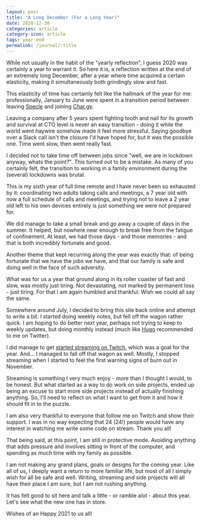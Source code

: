 ```yaml
---
layout: post
title: "A Long December (For a Long Year)"
date: 2020-12-30
categories: article
category-icon: article
tags: year-end
permalink: /journal/:title
---
```

While not usually in the habit of the "yearly reflection", I guess 2020 was
certainly a year to warrant it. So here it is, a reflection written at the end
of an extremely long December, after a year where time acquired a certain
elasticity, making it simultaneously both grindingly slow and fast.

This elasticity of time has certainly felt like the hallmark of the year for me:
professionally, January to June were spent in a transition period between
leaving [Specle] and joining [Char.gy].

Leaving a company after 5 years spent fighting tooth and nail for its growth and
survival at CTO level is never an easy transition - doing it while the world went
haywire somehow made it feel more stressful. Saying goodbye over a Slack call
isn't the closure I'd have hoped for, but it was the possible one. Time went
slow, then went really fast.

I decided not to take time off between jobs since "well, we are in lockdown anyway,
whats the point?". This turned out to be a mistake. As many of you certainly
felt, the transition to working in a family environment during the (several)
lockdowns was brutal.

This is my sixth year of full time remote and I have never
been so exhausted by it: coordinating two adults taking calls and meetings, a 7
year old with now a full schedule of calls and meetings, and trying not to leave
a 2 year old left to his own devices entirely is just something we were not
prepared for.

We did manage to take a small break and go away a couple of days in the summer.
It helped, but nowhere near enough to break free from the fatigue of
confinement. At least, we had those days - and those memories - and that is both
incredibly fortunate and good.

Another theme that kept recurring along the year was exactly that: of being
fortunate that we have the jobs we have, and that our family is safe and doing
well in the face of such adversity.

What was for us a year that ground along in its roller coaster of fast and slow,
was mostly just tiring. Not devastating, not marked by permanent loss - just
tiring. For that I am again humbled and thankful. Wish we could all say the
same.

Somewhere around July, I decided to bring this site back online and attempt to
write a bit. I started doing weekly notes, but fell off the wagon rather quick.
I am hoping to do better next year, perhaps not trying to keep to weekly
updates, but doing monthly instead (much like [Hugo] recommended to me on
Twitter).

I did manage to get [started streaming on Twitch], which was a goal for the year.
And... I managed to fall off that wagon as well. Mostly, I stopped streaming
when I started to feel the first warning signs of burn out in November.

Streaming is something I very much enjoy - more than I thought I would, to be
honest. But what started as a way to do work on side projects, ended up being an
excuse to start more side projects instead of actually finishing anything. So,
I'll need to reflect on what I want to get from it and how it should fit in to
the puzzle.

I am also very thankful to everyone that follow me on Twitch and show their support.
I was in no way expecting that 24 (24!) people would have any interest in watching
me write some code on stream. Thank you all!

That being said, at this point, I am still in protective mode.
Avoiding anything that adds pressure and involves sitting in front of the computer,
and spending as much time with my family as possible.

I am not making any grand plans, goals or designs for the coming year. Like all
of us, I deeply want a return to more familiar life, but most of all I simply
wish for all be safe and well. Writing, streaming and side projects will all
have their place I am sure, but I am not rushing anything.

It has felt good to sit here and talk a little - or ramble alot - about this
year. Let's see what the new one has in store.

Wishes of an Happy 2021 to us all!

[Char.gy]:https://char.gy
[Specle]:https://specle.net
[Hugo]:https://hugopeixoto.net
[started streaming on Twitch]:https://www.twitch.tv/pedrosmmoreira
